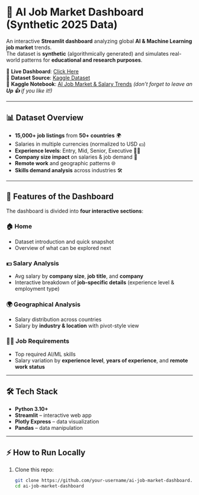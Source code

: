 # 🤖 AI Job Market Dashboard (Synthetic 2025 Data)

An interactive **Streamlit dashboard** analyzing global **AI & Machine Learning job market** trends.  
The dataset is **synthetic** (algorithmically generated) and simulates real-world patterns for **educational and research purposes**.  

🔗 **Live Dashboard**: [Click Here](https://your-streamlit-app-link.com)  
📂 **Dataset Source**: [Kaggle Dataset](https://www.kaggle.com/datasets/bismasajjad/global-ai-job-market-and-salary-trends-2025/data)  
📓 **Kaggle Notebook**: [AI Job Market & Salary Trends](https://www.kaggle.com/code/m7mdabobakr/ai-job-market-salary-trends) *(don’t forget to leave an **Up 👍** if you like it!)*  

---

## 📊 Dataset Overview  

- **15,000+ job listings** from **50+ countries** 🌍  
- Salaries in multiple currencies (normalized to USD 💵)  
- **Experience levels**: Entry, Mid, Senior, Executive 🧑‍💻  
- **Company size impact** on salaries & job demand 🏢  
- **Remote work** and geographic patterns 🌐  
- **Skills demand analysis** across industries 🛠️  

---

## 🚀 Features of the Dashboard  

The dashboard is divided into **four interactive sections**:  

### 🏠 Home  
- Dataset introduction and quick snapshot  
- Overview of what can be explored next  

### 💵 Salary Analysis  
- Avg salary by **company size**, **job title**, and **company**  
- Interactive breakdown of **job-specific details** (experience level & employment type)  

### 🌍 Geographical Analysis  
- Salary distribution across countries  
- Salary by **industry & location** with pivot-style view  

### 🧑‍💻 Job Requirements  
- Top required AI/ML skills  
- Salary variation by **experience level**, **years of experience**, and **remote work status**  

---

## 🛠️ Tech Stack  

- **Python 3.10+**  
- **Streamlit** – interactive web app  
- **Plotly Express** – data visualization  
- **Pandas** – data manipulation  

---

## ⚡ How to Run Locally  

1. Clone this repo:  
   ```bash
   git clone https://github.com/your-username/ai-job-market-dashboard.git
   cd ai-job-market-dashboard
